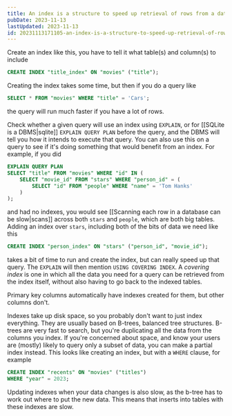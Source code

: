 ```yaml
---
title: An index is a structure to speed up retrieval of rows from a database
pubDate: 2023-11-13
lastUpdated: 2023-11-13
id: 20231113171105-an-index-is-a-structure-to-speed-up-retrieval-of-rows-from-a-database
---
```


Create an index like this, you have to tell it what table(s) and column(s) to include

```sql
CREATE INDEX "title_index" ON "movies" ("title");
```

Creating the index takes some time, but then if you do a query like

```sql
SELECT * FROM "movies" WHERE "title" = 'Cars';
```

the query will run much faster if you have a lot of rows.

Check whether a given query will use an index using `EXPLAIN`, or for [[SQLite is a DBMS|sqlite]] `EXPLAIN QUERY PLAN` before the query, and the DBMS will tell you how it intends to execute that query. You can also use this on a query to see if it's doing something that would benefit from an index. For example, if you did

```sql
EXPLAIN QUERY PLAN
SELECT "title" FROM "movies" WHERE "id" IN (
    SELECT "movie_id" FROM "stars" WHERE "person_id" = (
        SELECT "id" FROM "people" WHERE "name" = 'Tom Hanks'
    )
);
```

and had no indexes, you would see [[Scanning each row in a database can be slow|scans]] across both `stars` and `people`, which are both big tables. Adding an index over `stars`, including both of the bits of data we need like this

```sql
CREATE INDEX "person_index" ON "stars" ("person_id", "movie_id");
```

takes a bit of time to run and create the index, but can really speed up that query. The `EXPLAIN` will then mention `USING COVERING INDEX`. A _covering index_ is one in which all the data you need for a query can be retrieved from the index itself, without also having to go back to the indexed tables.

Primary key columns automatically have indexes created for them, but other columns don't.

Indexes take up disk space, so you probably don't want to just index everything. They are usually based on B-trees, balanced tree structures. B-trees are very fast to search, but you're duplicating all the data from the columns you index. If you're concerned about space, and know your users are (mostly) likely to query only a subset of data, you can make a partial index instead. This looks like creating an index, but with a `WHERE` clause, for example

```sql
CREATE INDEX "recents" ON "movies" ("titles")
WHERE "year" = 2023;
```

Updating indexes when your data changes is also slow, as the b-tree has to work out where to put the new data. This means that inserts into tables with these indexes are slow.
